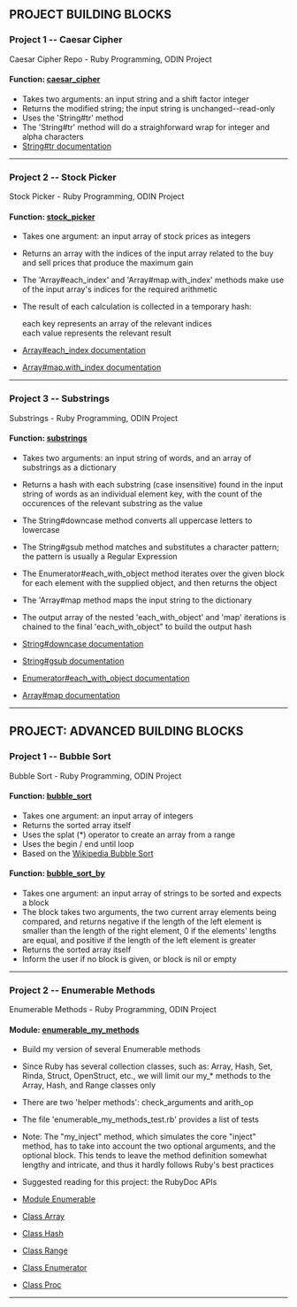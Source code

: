 ## PROJECT BUILDING BLOCKS

### Project 1 -- Caesar Cipher
Caesar Cipher Repo - Ruby Programming, ODIN Project

#### Function: [caesar_cipher](https://github.com/turbopro/CaesarCipher/blob/master/caesar_cipher.rb "caesar_cipher.rb file") 

- Takes two arguments: an input string and a shift factor integer
- Returns the modified string; the input string is unchanged--read-only
- Uses the 'String#tr' method
- The 'String#tr' method will do a straighforward wrap for integer and alpha characters
- [String#tr documentation](https://ruby-doc.org/core-2.4.0/String.html#method-i-tr "Ruby Doc Page")

----

### Project 2 -- Stock Picker
Stock Picker - Ruby Programming, ODIN Project

#### Function: [stock_picker](https://github.com/turbopro/ProjectBuildingBlocks/blob/master/stock_picker.rb "stock_picker.rb file") 

- Takes one argument: an input array of stock prices as integers
- Returns an array with the indices of the input array related to the buy and sell prices that produce the maximum gain
- The 'Array#each_index' and 'Array#map.with_index' methods make use of the input array's indices for the required arithmetic
- The result of each calculation is collected in a temporary hash:

   each key represents an array of the relevant indices  
   each value represents the relevant result
- [Array#each_index documentation](https://ruby-doc.org/core-2.4.0/Array.html#method-i-each_index "Ruby Doc Page")
- [Array#map.with_index documentation](https://ruby-doc.org/core-2.4.0/Array.html#method-i-map "Ruby Doc Page")

----

### Project 3 -- Substrings
Substrings - Ruby Programming, ODIN Project

#### Function: [substrings](https://github.com/turbopro/ProjectBuildingBlocks/blob/master/substrings.rb "substrings.rb file") 

- Takes two arguments: an input string of words, and an array of substrings as a dictionary
- Returns a hash with each substring (case insensitive) found in the input string of words as an individual element key, with the count of the occurences of the relevant substring as the value
- The String#downcase method converts all uppercase letters to lowercase
- The String#gsub method matches and substitutes a character pattern; the pattern is usually a Regular Expression
- The Enumerator#each_with_object method iterates over the given block for each element with the supplied object, and then returns the object 
- The 'Array#map method maps the input string to the dictionary  
- The output array of the nested 'each_with_object' and 'map' iterations is chained to the final 'each_with_object" to build the output hash

- [String#downcase documentation](https://ruby-doc.org/core-2.4.0/String.html#method-i-downcase "Ruby Doc Page")
- [String#gsub documentation](https://ruby-doc.org/core-2.4.0/String.html#method-i-gsub "Ruby Doc Page")
- [Enumerator#each_with_object documentation](https://ruby-doc.org/core-2.4.0/Enumerator.html#method-i-each_with_object "Ruby Doc Page")
- [Array#map documentation](https://ruby-doc.org/core-2.4.0/Array.html#method-i-map "Ruby Doc Page")

----

## PROJECT: ADVANCED BUILDING BLOCKS

### Project 1 -- Bubble Sort
Bubble Sort - Ruby Programming, ODIN Project

#### Function: [bubble_sort](https://github.com/turbopro/ProjectBuildingBlocks/blob/master/bubble_sort.rb "bubble_sort.rb file") 

- Takes one argument: an input array of integers
- Returns the sorted array itself
- Uses the splat (*) operator to create an array from a range
- Uses the begin / end until loop
- Based on the [Wikipedia Bubble Sort](https://en.wikipedia.org/wiki/Bubble_sort "Bubble Sort")


#### Function: [bubble_sort_by](https://github.com/turbopro/ProjectBuildingBlocks/blob/master/bubble_sort.rb "bubble_sort.rb file") 

- Takes one argument: an input array of strings to be sorted and expects a block
- The block takes two arguments, the two current array elements being compared, and returns negative if the length of the left element is smaller than the length of the right element, 0 if the elements' lengths are equal, and positive if the length of the left element is greater
- Returns the sorted array itself
- Inform the user if no block is given, or block is nil or empty

----

### Project 2 -- Enumerable Methods
Enumerable Methods - Ruby Programming, ODIN Project

#### Module: [enumerable_my_methods](https://github.com/turbopro/ProjectBuildingBlocks/blob/master/enumerable_my_methods.rb "enumerable_my_methods.rb file") 

- Build my version of several Enumerable methods
- Since Ruby has several collection classes, such as: Array, Hash, Set, Rinda, Struct, OpenStruct, etc., we will limit our my_* methods to the Array, Hash, and Range classes
only
- There are two 'helper methods': check_arguments and arith_op 

- The file 'enumerable_my_methods_test.rb' provides a list of tests
 
- Note: The "my_inject" method, which simulates the core "inject" method, has to take into account the two optional arguments, and the optional block.  This tends to leave the method definition somewhat lengthy and intricate, and thus it hardly follows Ruby's best practices

- Suggested reading for this project: the RubyDoc APIs
-  [Module Enumerable](https://ruby-doc.org/core-2.4.1/Enumerable.html#method-i-all-3F)
-  [Class Array](https://ruby-doc.org/core-2.4.1/Array.html#method-i-any-3F)
-  [Class Hash](https://ruby-doc.org/core-2.4.1/Hash.html)
-  [Class Range](https://ruby-doc.org/core-2.4.1/Range.html)
-  [Class Enumerator](https://ruby-doc.org/core-2.4.1/Enumerator.html#method-c-new)
-  [Class Proc](https://ruby-doc.org/core-2.4.1/Proc.html)

----
